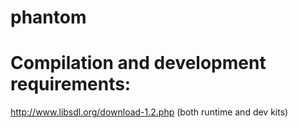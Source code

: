 phantom
=======

Compilation and development requirements:
=======
http://www.libsdl.org/download-1.2.php (both runtime and dev kits)